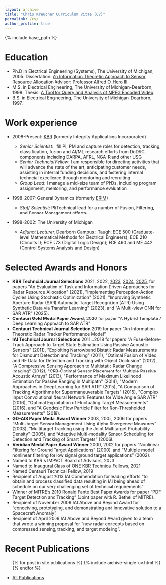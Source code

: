 ```yaml
---
layout: archive
title: "Chris Kreucher Curriculum Vitae (CV)"
permalink: /cv/
author_profile: true
---
```


{% include base_path %}

Education
=========
* Ph.D in Electrical Engineering (Systems), The University of Michigan, 2005. 
  Dissertation: [An Information Theoretic Approach to Sensor Resource Allocation](../papers/2005Dissertation.pdf)
  Advisor: [Professor Alfred O. Hero III](https://hero.engin.umich.edu/)
* M.S. in Electrical Engineering, The University of Michigan-Dearborn, 1998. Thesis: [A Tool for Query and Analysis of MPEG Encoded Video](../papers/1998MastersThesis.pdf).
* B.S. in Electrical Engineering, The University of Michigan-Dearborn, 1997.


Work experience
===============
* 2008-Present: [KBR](https://kbr.com) (formerly Integrity Applications Incorporated) 
  * _Senior Scientist_: I fill PI, PM and capture roles for detection, tracking, classification, fusion and AI/ML research efforts from DoD/IC components including DARPA, AFRL, NGA-R and other USG
  * _Senior Techncial Fellow_: I am responsible for directing activities that will advance the state of the art, anticipating customer needs, assisting in internal funding decisions, and fostering internal techncial excellence through mentoring and recruiting
  * _Group Lead_: I manage a mid-size team of PhDs, including program assignment, mentoring, and performance evaluation

* 1998-2007: General Dynamics (formerly [ERIM](https://en.wikipedia.org/wiki/Environmental_Research_Institute_of_Michigan))
  * _Staff Scientist_: PI/Technical lead for a number of Fusion, Filtering, and Sensor Management efforts. 
  
* 1998-2002: The University of Michigan
  * _Adjunct Lecturer_, Dearborn Campus : Taught ECE 500 (Graduate-level Mathematical Methods for Electrical Engineers); ECE 210 (Circuits I); ECE 273 (Digital Logic Design); ECE 460 and ME 442 (Control Systems Analysis and Design)  


Selected Awards and Honors
==========================
* **KBR Techncial Journal Selections** 2021, 2022, [2023](https://kbr.foleon.com/kbr-tech-journal/2023/), [2024](https://techjournal.kbr.com/), [2025](https://techjournal.kbr.com/), for papers "An Evaluation of Task and Information Driven Approaches for Radar Resource Allocation" (2021), "Implementing Perception-Action Cycles Using Stochastic Optimization" (2021), "Improving Synthetic Aperture Radar (SAR) Automatic Target Recognition (ATR) Using Synthetic Data via Transfer Learning" (2023), and "A Multi-view CNN for SAR ATR" (2025).
* **Centauri Gold Medal Paper Award**, 2020 for paper "A Hybrid Template / Deep Learning Approach to SAR ATR" 
* **Centauri Technical Journal Selection** 2019 for paper "An Information Theoretic Radar Tracker Performance Model"
* **IAI Technical Journal Selections** 2011...2018 for papers "A Fuse-Before-Track Approach to Target State Estimation Using Passive Acoustic Sensors" (2011), "Exploiting Narrowband Bistatic Radar Measurements for Dismount Detection and Tracking" (2011), "Optimal Fusion of Video and RF Data for Detection and Tracking with Object Occlusion" (2012), "A Compressive Sensing Approach to Multistatic Radar Change Imaging" (2012), "CRB-Optimal Sensor Placement for Multiple Passive Acoustic Arrays" (2013), "Performance of Maximum Likelihood Estimation for Passive Ranging in Multipath" (2014), "Modern Approaches in Deep Learning for SAR ATR" (2015), "A Comparison of Tracking Algorithms for Supermaneuverable Targets" (2015), "Complex Input Convolutional Neural Network Features for Wide Angle SAR ATR" (2016), "Optimal Exploitation of Fluctuating Target Measurements" (2016), and "A Geodesic Flow Particle Filter for Non-Thresholded Measurements" (2018).
* **GD-AIS Paper Medal Award Winner** 2003, 2005, 2006 for papers “Multi-target Sensor Management Using Alpha Divergence Measures” (2003), “Multitarget Tracking using the Joint Multitarget Probability Density” (2005), and “Adaptive Multi-modality Sensor Scheduling for Detection and Tracking of Smart Targets” (2006).
* **Veridian Medal Paper Award Winner** 2000, 2002 for papers “Nonlinear Filtering for Ground Target Applications” (2000), and “Multiple model nonlinear filtering for low signal ground target applications” (2002).
* Named to KBR's IMPACT Board of Advisors, 2023
* Named to Inaugural Class of [ONE KBR Technical Fellows](https://www.kbr.com/en/who-we-are/our-people/technical-fellows), 2021
* Named Centauri Technical Fellow, 2019 
* Recipient of August 2013 IAI Commendation for leading efforts “to obtain and process classified data resulting in IAI being ahead of schedule on our very challenging set of technical requirements”
* Winner of MITRE’s 2010 Ronald Fante Best Paper Awards for paper “PDF Target Detection and Tracking” (Joint paper with R. Bethel of MITRE).
* Recipient of November 2009 IAI Above and Beyond Award for “conceiving, prototyping, and demonstrating and innovative solution to a Spacecraft Anomaly”.
* Recipient of April 2009 IAI Above and Beyond Award given to a team that wrote a winning proposal for “new radar concepts based on compressed sensing, tracking, and target modeling”.

  
Recent Publications
============
  <ul>{% for post in site.publications %}
    {% include archive-single-cv.html %} 
  {% endfor %}  
  </ul>


- [All Publications](https://chriskreucher.github.io//complete-bibliography/)
